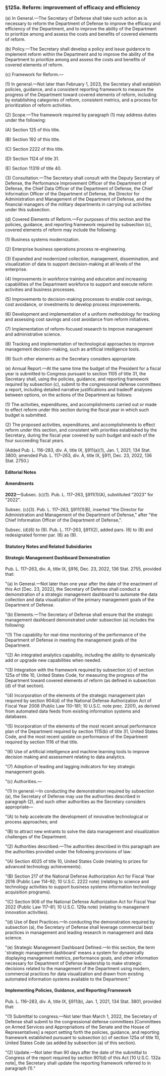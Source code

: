 ### §125a. Reform: improvement of efficacy and efficiency ###

(a) In General.—The Secretary of Defense shall take such action as is necessary to reform the Department of Defense to improve the efficacy and efficiency of the Department, and to improve the ability of the Department to prioritize among and assess the costs and benefits of covered elements of reform.

(b) Policy.—The Secretary shall develop a policy and issue guidance to implement reform within the Department and to improve the ability of the Department to prioritize among and assess the costs and benefits of covered elements of reform.

(c) Framework for Reform.—

(1) In general.—Not later than February 1, 2023, the Secretary shall establish policies, guidance, and a consistent reporting framework to measure the progress of the Department toward covered elements of reform, including by establishing categories of reform, consistent metrics, and a process for prioritization of reform activities.

(2) Scope.—The framework required by paragraph (1) may address duties under the following:

(A) Section 125 of this title.

(B) Section 192 of this title.

(C) Section 2222 of this title.

(D) Section 1124 of title 31.

(E) Section 11319 of title 40.

(3) Consultation.—The Secretary shall consult with the Deputy Secretary of Defense, the Performance Improvement Officer of the Department of Defense, the Chief Data Officer of the Department of Defense, the Chief Information Officer of the Department of Defense, the Director for Administration and Management of the Department of Defense, and the financial managers of the military departments in carrying out activities under this subsection.

(d) Covered Elements of Reform.—For purposes of this section and the policies, guidance, and reporting framework required by subsection (c), covered elements of reform may include the following:

(1) Business systems modernization.

(2) Enterprise business operations process re-engineering.

(3) Expanded and modernized collection, management, dissemination, and visualization of data to support decision-making at all levels of the enterprise.

(4) Improvements in workforce training and education and increasing capabilities of the Department workforce to support and execute reform activities and business processes.

(5) Improvements to decision-making processes to enable cost savings, cost avoidance, or investments to develop process improvements.

(6) Development and implementation of a uniform methodology for tracking and assessing cost savings and cost avoidance from reform initiatives.

(7) Implementation of reform-focused research to improve management and administrative science.

(8) Tracking and implementation of technological approaches to improve management decision-making, such as artificial intelligence tools.

(9) Such other elements as the Secretary considers appropriate.

(e) Annual Report.—At the same time the budget of the President for a fiscal year is submitted to Congress pursuant to section 1105 of title 31, the Secretary shall, using the policies, guidance, and reporting framework required by subsection (c), submit to the congressional defense committees a report, including detailed narrative justifications and tradeoff analyses between options, on the actions of the Department as follows:

(1) The activities, expenditures, and accomplishments carried out or made to effect reform under this section during the fiscal year in which such budget is submitted.

(2) The proposed activities, expenditures, and accomplishments to effect reform under this section, and consistent with priorities established by the Secretary, during the fiscal year covered by such budget and each of the four succeeding fiscal years.

(Added Pub. L. 116–283, div. A, title IX, §911(a)(1), Jan. 1, 2021, 134 Stat. 3800; amended Pub. L. 117–263, div. A, title IX, §911, Dec. 23, 2022, 136 Stat. 2750.)

#### **Editorial Notes** ####

#### Amendments ####

**2022**—Subsec. (c)(1). Pub. L. 117–263, §911(1)(A), substituted "2023" for "2022".

Subsec. (c)(3). Pub. L. 117–263, §911(1)(B), inserted "the Director for Administration and Management of the Department of Defense," after "the Chief Information Officer of the Department of Defense,".

Subsec. (d)(6) to (9). Pub. L. 117–263, §911(2), added pars. (6) to (8) and redesignated former par. (6) as (9).

#### **Statutory Notes and Related Subsidiaries** ####

#### Strategic Management Dashboard Demonstration ####

Pub. L. 117–263, div. A, title IX, §916, Dec. 23, 2022, 136 Stat. 2755, provided that:

"(a) In General.—Not later than one year after the date of the enactment of this Act [Dec. 23, 2022], the Secretary of Defense shall conduct a demonstration of a strategic management dashboard to automate the data collection and data visualization of the primary management goals of the Department of Defense.

"(b) Elements.—The Secretary of Defense shall ensure that the strategic management dashboard demonstrated under subsection (a) includes the following:

"(1) The capability for real-time monitoring of the performance of the Department of Defense in meeting the management goals of the Department.

"(2) An integrated analytics capability, including the ability to dynamically add or upgrade new capabilities when needed.

"(3) Integration with the framework required by subsection (c) of section 125a of title 10, United States Code, for measuring the progress of the Department toward covered elements of reform (as defined in subsection (d) of that section).

"(4) Incorporation of the elements of the strategic management plan required by section 904(d) of the National Defense Authorization Act of Fiscal Year 2008 (Public Law 110–181; 10 U.S.C. note prec. 2201), as derived from automated data feeds from existing information systems and databases.

"(5) Incorporation of the elements of the most recent annual performance plan of the Department required by section 1115(b) of title 31, United States Code, and the most recent update on performance of the Department required by section 1116 of that title.

"(6) Use of artificial intelligence and machine learning tools to improve decision making and assessment relating to data analytics.

"(7) Adoption of leading and lagging indicators for key strategic management goals.

"(c) Authorities.—

"(1) In general.—In conducting the demonstration required by subsection (a), the Secretary of Defense may use the authorities described in paragraph (2), and such other authorities as the Secretary considers appropriate—

"(A) to help accelerate the development of innovative technological or process approaches; and

"(B) to attract new entrants to solve the data management and visualization challenges of the Department.

"(2) Authorities described.—The authorities described in this paragraph are the authorities provided under the following provisions of law:

"(A) Section 4025 of title 10, United States Code (relating to prizes for advanced technology achievements).

"(B) Section 217 of the National Defense Authorization Act for Fiscal Year 2016 (Public Law 114–92; 10 U.S.C. 2222 note) (relating to science and technology activities to support business systems information technology acquisition programs).

"(C) Section 908 of the National Defense Authorization Act for Fiscal Year 2022 (Public Law 117–81; 10 U.S.C. 129a note) (relating to management innovation activities).

"(d) Use of Best Practices.—In conducting the demonstration required by subsection (a), the Secretary of Defense shall leverage commercial best practices in management and leading research in management and data science.

"(e) Strategic Management Dashboard Defined.—In this section, the term 'strategic management dashboard' means a system for dynamically displaying management metrics, performance goals, and other information necessary for Department of Defense leadership to make strategic decisions related to the management of the Department using modern, commercial practices for data visualization and drawn from existing automated information systems available to the Department."

#### Implementing Policies, Guidance, and Reporting Framework ####

Pub. L. 116–283, div. A, title IX, §911(b), Jan. 1, 2021, 134 Stat. 3801, provided that:

"(1) Submittal to congress.—Not later than March 1, 2022, the Secretary of Defense shall submit to the congressional defense committees [Committees on Armed Services and Appropriations of the Senate and the House of Representatives] a report setting forth the policies, guidance, and reporting framework established pursuant to subsection (c) of section 125a of title 10, United States Code (as added by subsection (a) of this section).

"(2) Update.—Not later than 90 days after the date of the submittal to Congress of the report required by section 901(d) of this Act [10 U.S.C. 132a note], the Secretary shall update the reporting framework referred to in paragraph (1)."